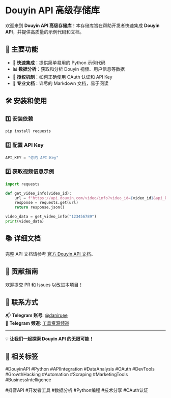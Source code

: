 # Douyin API 高级存储库

欢迎来到 **Douyin API 高级存储库**！本存储库旨在帮助开发者快速集成 **Douyin API**，并提供高质量的示例代码和文档。

## 📌 主要功能
- **🚀 快速集成**：提供简单易用的 Python 示例代码
- **📊 数据分析**：获取和分析 Douyin 视频、用户信息等数据
- **🔐 授权机制**：如何正确使用 OAuth 认证和 API Key
- **📄 专业文档**：详尽的 Markdown 文档，易于阅读

## 🛠 安装和使用

### 1️⃣ 安装依赖
```bash
pip install requests
```

### 2️⃣ 配置 API Key
```python
API_KEY = "你的 API Key"
```

### 3️⃣ 获取视频信息示例
```python
import requests

def get_video_info(video_id):
    url = f"https://api.douyin.com/video/info?video_id={video_id}&api_key={API_KEY}"
    response = requests.get(url)
    return response.json()

video_data = get_video_info("123456789")
print(video_data)
```

## 📚 详细文档
完整 API 文档请参考 [官方 Douyin API 文档](https://developer.douyin.com/)。

## 🎯 贡献指南
欢迎提交 PR 和 Issues 以改进本项目！

## 📢 联系方式
📬 **Telegram 账号**: [@daniruee](https://t.me/daniruee)  
📢 **Telegram 频道**: [工具资源频道](https://t.me/toolsgi)

---
💡 **让我们一起探索 Douyin API 的无限可能！**


## 🔖 相关标签

#DouyinAPI #Python #APIIntegration #DataAnalysis #OAuth #DevTools
#GrowthHacking #Automation #Scraping #MarketingTools #BusinessIntelligence

#抖音API #开发者工具 #数据分析 #Python编程 #技术分享 #OAuth认证


